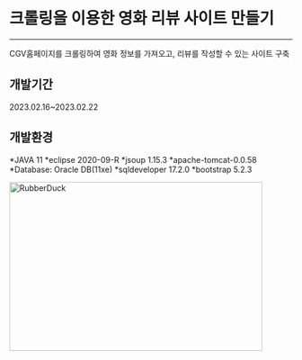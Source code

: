 # 크롤링을 이용한 영화 리뷰 사이트 만들기
---
CGV홈페이지를 크롤링하여 영화 정보를 가져오고, 리뷰를 작성할 수 있는 사이트 구축


**개발기간**
---
2023.02.16~2023.02.22



**개발환경**
---
*JAVA 11
*eclipse 2020-09-R
*jsoup 1.15.3
*apache-tomcat-0.0.58
*Database: Oracle DB(11xe)
*sqldeveloper 17.2.0
*bootstrap 5.2.3


<img src="C:\Users\user1\Pictures\Saved Pictures\semi-1.jpg" width="450px" height="300px"  alt="RubberDuck"></img><br/>
